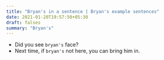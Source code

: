 ```yaml
---
title: "Bryan's in a sentence | Bryan's example sentences"
date: 2021-01-20T19:57:50+05:30
draft: falses
summary: "Bryan's"
---
```

- Did you see `bryan's` face?
- Next time, if `bryan's` not here, you can bring him in.
                 
